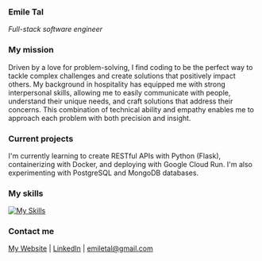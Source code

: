 ### Emile Tal
*Full-stack software engineer*

### My mission
Driven by a love for problem-solving, I find coding to be the perfect way to tackle complex challenges and create solutions that positively impact others. My background in hospitality has equipped me with strong interpersonal skills, allowing me to easily communicate  with people, understand their unique needs, and craft solutions that address their concerns. This combination of technical ability and empathy enables me to approach each problem with both precision and insight.

### Current projects
I'm currently learning to create RESTful APIs with Python (Flask), containerizing with Docker, and deploying with Google Cloud Run. I'm also experimenting with PostgreSQL and MongoDB databases.

### My skills
[![My Skills](https://skillicons.dev/icons?i=html,css,sass,tailwind,js,ts,react,nodejs,express,python,flask,mysql,postgres,docker,git)](https://skillicons.dev)

### Contact me
[My Website](https://emiletal.com) |
[LinkedIn](https://www.linkedin.com/in/emile-tal) |
emiletal@gmail.com
